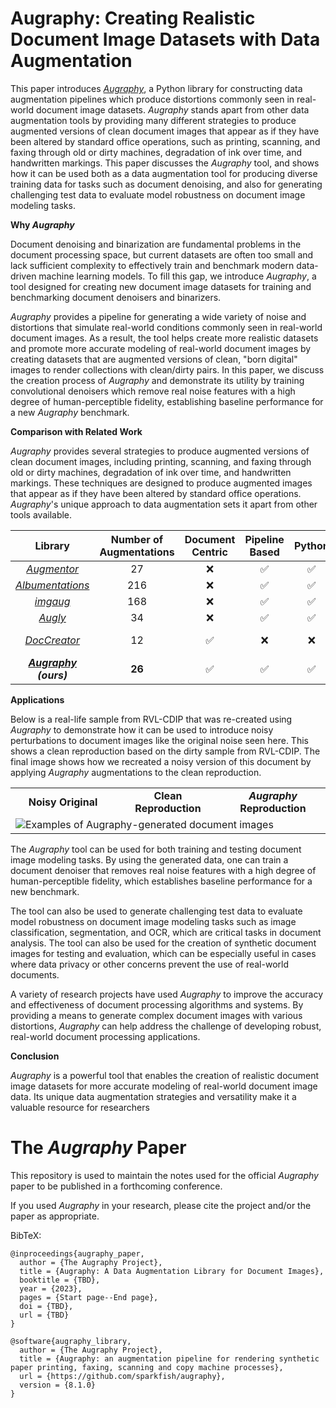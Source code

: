# Augraphy: Creating Realistic Document Image Datasets with Data Augmentation

This paper introduces [*Augraphy*](https://github.com/sparkfish/augraphy), a Python library for constructing data augmentation pipelines which produce distortions commonly seen in real-world document image datasets. *Augraphy* stands apart from other data augmentation tools by providing many different strategies to produce augmented versions of clean document images that appear as if they have been altered by standard office operations, such as printing, scanning, and faxing through old or dirty machines, degradation of ink over time, and handwritten markings. This paper discusses the *Augraphy* tool, and shows how it can be used both as a data augmentation tool for producing diverse training data for tasks such as document denoising, and also for generating challenging test data to evaluate model robustness on document image modeling tasks.

**Why _Augraphy_**

Document denoising and binarization are fundamental problems in the document processing space, but current datasets are often too small and lack sufficient complexity to effectively train and benchmark modern data-driven machine learning models.  To fill this gap, we introduce _Augraphy_, a tool designed for creating new document image datasets for training and benchmarking document denoisers and binarizers.

_Augraphy_ provides a pipeline for generating a wide variety of noise and distortions that simulate real-world conditions commonly seen in real-world document images. As a result, the tool helps create more realistic datasets and promote more accurate modeling of real-world document images by creating datasets that are augmented versions of clean, "born digital" images to render collections with clean/dirty pairs.  In this paper, we discuss the creation process of _Augraphy_ and demonstrate its utility by training convolutional denoisers which remove real noise features with a high degree of human-perceptible fidelity, establishing baseline performance for a new _Augraphy_ benchmark.

**Comparison with Related Work**

_Augraphy_ provides several strategies to produce augmented versions of clean document images, including printing, scanning, and faxing through old or dirty machines, degradation of ink over time, and handwritten markings.  These techniques are designed to produce augmented images that appear as if they have been altered by standard office operations.  _Augraphy_'s unique approach to data augmentation sets it apart from other tools available.

<div style="text-align:center">

| Library               | Number of Augmentations | Document Centric | Pipeline Based | Python | License     |
|:---------------------:|:-----------------------:|:----------------:|:--------------:|:------:|:-----------:|
| _[Augmentor](https://github.com/mdbloice/Augmentor)_        | 27                     | :x:              | :white_check_mark:  | :white_check_mark: | MIT |
| _[Albumentations](https://github.com/albumentations-team/albumentations)_ | 216                 | :x:              | :white_check_mark:  | :white_check_mark: | MIT |
| _[imgaug](https://github.com/aleju/imgaug)_            | 168                    | :x:              | :white_check_mark:  | :white_check_mark: | MIT |
| _[Augly](https://github.com/facebo)_ | 34                     | :x:              | :white_check_mark:  | :white_check_mark: | MIT |
| _[DocCreator](https://github.com/DocCreator/DocCreator)_   | 12                     | :white_check_mark: | :x:             | :x:     | LGPL-3.0    |
| _**[Augraphy](https://github.com/sparkfish/augraphy) (ours)**_       | **26**                 | :white_check_mark: | :white_check_mark:  | :white_check_mark: | **MIT** |

</div>

**Applications**

Below is a real-life sample from RVL-CDIP that was re-created using _Augraphy_ to demonstrate how it can be used to introduce noisy perturbations to document images like the original noise seen here.  This shows a clean reproduction based on the dirty sample from RVL-CDIP.  The final image shows how we recreated a noisy version of this document by applying _Augraphy_ augmentations to the clean reproduction.

<center>
  <table style="border-collapse: collapse;">
    <tr>
      <td align="center" width="33.33%" border="0"><b>Noisy Original</b></td>
      <td align="center" width="33.33%" border="0"><b>Clean Reproduction</b></td>
      <td align="center" width="33.33%" border="0"><b><em>Augraphy</em> Reproduction</b></td>
    </tr>
    <tr>
      <td colspan="3" border="0"><img src="https://raw.githubusercontent.com/sparkfish/augraphy-paper/dev/figures/archetype-memo.png" alt="Examples of Augraphy-generated document images"></td>
    </tr>
  </table>  
</center>

The _Augraphy_ tool can be used for both training and testing document image modeling tasks.  By using the generated data, one can train a document denoiser that removes real noise features with a high degree of human-perceptible fidelity, which establishes baseline performance for a new benchmark.

The tool can also be used to generate challenging test data to evaluate model robustness on document image modeling tasks such as image classification, segmentation, and OCR, which are critical tasks in document analysis. The tool can also be used for the creation of synthetic document images for testing and evaluation, which can be especially useful in cases where data privacy or other concerns prevent the use of real-world documents. 

A variety of research projects have used _Augraphy_ to improve the accuracy and effectiveness of document processing algorithms and systems. By providing a means to generate complex document images with various distortions, _Augraphy_ can help address the challenge of developing robust, real-world document processing applications.

**Conclusion**

_Augraphy_ is a powerful tool that enables the creation of realistic document image datasets for more accurate modeling of real-world document image data.  Its unique data augmentation strategies and versatility make it a valuable resource for researchers


# The _Augraphy_ Paper

This repository is used to maintain the notes used for the official _Augraphy_ paper to be published in a forthcoming conference.

If you used _Augraphy_ in your research, please cite the project and/or the paper as appropriate.

BibTeX:
```
@inproceedings{augraphy_paper,
  author = {The Augraphy Project},
  title = {Augraphy: A Data Augmentation Library for Document Images},
  booktitle = {TBD},
  year = {2023},
  pages = {Start page--End page},
  doi = {TBD},
  url = {TBD}
}

@software{augraphy_library,
  author = {The Augraphy Project},
  title = {Augraphy: an augmentation pipeline for rendering synthetic paper printing, faxing, scanning and copy machine processes},
  url = {https://github.com/sparkfish/augraphy},
  version = {8.1.0}
}
```

